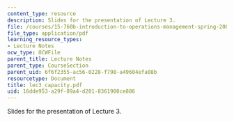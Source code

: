 ```yaml
---
content_type: resource
description: Slides for the presentation of Lecture 3.
file: /courses/15-760b-introduction-to-operations-management-spring-2004/16dde953a29f89a4d2018361900ce886_lec3_capacity.pdf
file_type: application/pdf
learning_resource_types:
- Lecture Notes
ocw_type: OCWFile
parent_title: Lecture Notes
parent_type: CourseSection
parent_uid: 6f6f2355-ac56-0228-f798-a49604efa08b
resourcetype: Document
title: lec3_capacity.pdf
uid: 16dde953-a29f-89a4-d201-8361900ce886
---
```

Slides for the presentation of Lecture 3.

